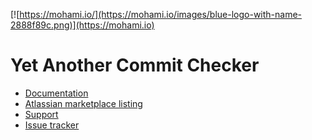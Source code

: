 [![https://mohami.io/](https://mohami.io/images/blue-logo-with-name-2888f89c.png)](https://mohami.io)

# Yet Another Commit Checker
- [Documentation](https://docs.mohami.io/yet-another-commit-checker-yacc)
- [Atlassian marketplace listing](https://marketplace.atlassian.com/plugins/com.isroot.stash.plugin.yacc)
- [Support](https://mohamicorp.atlassian.net/servicedesk/customer/portals)
- [Issue tracker](https://mohamicorp.atlassian.net/browse/YACC)
